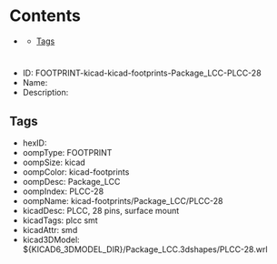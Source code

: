 



Contents
========

* [](#)
	* [Tags](#tags)

# 

- ID: FOOTPRINT-kicad-kicad-footprints-Package_LCC-PLCC-28
- Name: 
- Description: 

## Tags

- hexID: 
- oompType: FOOTPRINT
- oompSize: kicad
- oompColor: kicad-footprints
- oompDesc: Package_LCC
- oompIndex: PLCC-28
- oompName: kicad-footprints/Package_LCC/PLCC-28
- kicadDesc: PLCC, 28 pins, surface mount
- kicadTags: plcc smt
- kicadAttr: smd
- kicad3DModel: ${KICAD6_3DMODEL_DIR}/Package_LCC.3dshapes/PLCC-28.wrl

